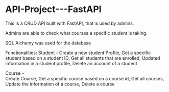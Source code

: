 # API-Project---FastAPI

This is a CRUD API built with FastAPI, that is used by admins.

Admins are able to check what courses a specific student is taking. 

SQL Alchemy was used for the database
 

Functionalities: 
Student - 
Create a new student Profile, 
Get a specific student based on a student ID, 
Get all students that are enrolled, 
Updated information in a student profile, 
Delete an account of a student 

Course -  
Create Course, 
Get a specific course based on a course id, 
Get all courses, 
Update the information of a course, 
Delete a course

